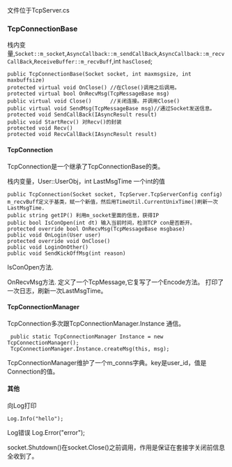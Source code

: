 文件位于TcpServer.cs
### TcpConnectionBase

栈内变量,`Socket::m_socket`,`AsyncCallback::m_sendCallBack`,`AsyncCallback::m_recvCallBack`,`ReceiveBuffer::m_recvBuff`,int `hasClosed`;

    public TcpConnectionBase(Socket socket, int maxmsgsize, int maxbuffsize)
    protected virtual void OnClose() //在Close()调用之后调用。
    protected virtual bool OnRecvMsg(TcpMessageBase msg)  
    public virtual void Close()      //关闭连接。并调用Close()
    public virtual void SendMsg(TcpMessageBase msg)//通过Socket发送信息。
    protected void SendCallBack(IAsyncResult result)
    public void StartRecv() 对Recv()的封装
    protected void Recv()
    protected void RecvCallBack(IAsyncResult result)
    
#### TcpConnection

TcpConnection是一个继承了TcpConnectionBase的类。

栈内变量，User::UserObj，int LastMsgTime 一个int的值

    public TcpConnection(Socket socket, TcpServer.TcpServerConfig config) m_recvBuff定义于基类，赋一个新值，然后用TimeUtil.CurrentUnixTime()刷新一次LastMsgTime.
    public string getIP() 利用m_socket里面的信息，获得IP
    public bool IsConOpen(int dt) 输入当前时间，检测TCP con是否断开。
    protected override bool OnRecvMsg(TcpMessageBase msgbase)
    public void OnLogin(User user)
    protected override void OnClose()
    public void LoginOnOther()
    public void SendKickOffMsg(int reason)
IsConOpen方法. 

OnRecvMsg方法. 定义了一个TcpMessage,它复写了一个Encode方法。 打印了一次日志，刷新一次LastMsgTime。

#### TcpConnectionManager

TcpConnection多次跟TcpConnectionManager.Instance 通信。

     public static TcpConnectionManager Instance = new TcpConnectionManager();
     TcpConnectionManager.Instance.createMsg(this, msg);
     
TcpConnectionManager维护了一个m_conns字典。key是user_id，值是Connection的值。



#### 其他

向Log打印

    Log.Info("hello");
   
Log错误
    Log.Error("error");
    
socket.Shutdown()在socket.Close()之前调用，作用是保证在套接字关闭前信息全收到了。
